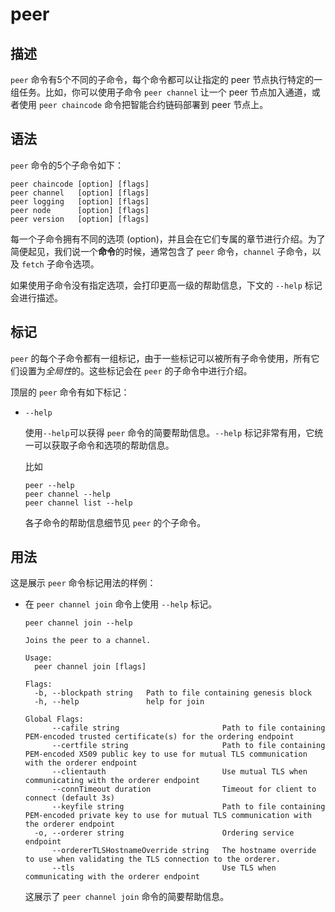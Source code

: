 # peer

## 描述


`peer` 命令有5个不同的子命令，每个命令都可以让指定的 peer 节点执行特定的一组任务。比如，你可以使用子命令 `peer channel` 让一个 peer 节点加入通道，或者使用 `peer chaincode` 命令把智能合约链码部署到 peer 节点上。

## 语法

`peer` 命令的5个子命令如下：

```
peer chaincode [option] [flags]
peer channel   [option] [flags]
peer logging   [option] [flags]
peer node      [option] [flags]
peer version   [option] [flags]
```

每一个子命令拥有不同的选项 (option)，并且会在它们专属的章节进行介绍。为了简便起见，我们说一个**命令**的时候，通常包含了 `peer` 命令，`channel` 子命令，以及 `fetch` 子命令选项。

如果使用子命令没有指定选项，会打印更高一级的帮助信息，下文的 `--help` 标记会进行描述。

## 标记

`peer` 的每个子命令都有一组标记，由于一些标记可以被所有子命令使用，所有它们设置为*全局性*的。这些标记会在 `peer` 的子命令中进行介绍。

顶层的 `peer` 命令有如下标记：

* `--help`

  使用`--help`可以获得 `peer` 命令的简要帮助信息。`--help` 标记非常有用，它统一可以获取子命令和选项的帮助信息。

  比如
  ```
  peer --help
  peer channel --help
  peer channel list --help
  ```
  各子命令的帮助信息细节见 `peer` 的个子命令。

## 用法

这是展示 `peer` 命令标记用法的样例：
* 在 `peer channel join` 命令上使用 `--help` 标记。

  ```
  peer channel join --help

  Joins the peer to a channel.

  Usage:
    peer channel join [flags]

  Flags:
    -b, --blockpath string   Path to file containing genesis block
    -h, --help               help for join

  Global Flags:
        --cafile string                       Path to file containing PEM-encoded trusted certificate(s) for the ordering endpoint
        --certfile string                     Path to file containing PEM-encoded X509 public key to use for mutual TLS communication with the orderer endpoint
        --clientauth                          Use mutual TLS when communicating with the orderer endpoint
        --connTimeout duration                Timeout for client to connect (default 3s)
        --keyfile string                      Path to file containing PEM-encoded private key to use for mutual TLS communication with the orderer endpoint
    -o, --orderer string                      Ordering service endpoint
        --ordererTLSHostnameOverride string   The hostname override to use when validating the TLS connection to the orderer.
        --tls                                 Use TLS when communicating with the orderer endpoint

  ```
  这展示了 `peer channel join` 命令的简要帮助信息。
